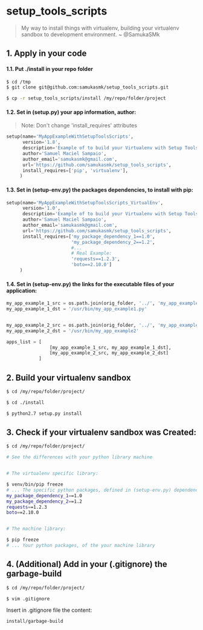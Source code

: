 # setup_tools_scripts

> My way to install things with virtualenv, building your virtualenv sandbox to development environment. ~ @SamukaSMk

## 1. Apply in your code

#### 1.1. Put ./install in your repo folder

```bash
$ cd /tmp
$ git clone git@github.com:samukasmk/setup_tools_scripts.git

$ cp -r setup_tools_scripts/install /my/repo/folder/project
```

#### 1.2. Set in (setup.py) your app information, author:

> Note: Don't change 'install_requires' attributes

```python
setup(name='MyAppExampleWithSetupToolsScripts',
      version='1.8',
      description='Example of to build your Virtualenv with Setup Tools Scripts.',
      author='Samuel Maciel Sampaio',
      author_email='samukasmk@gmail.com',
      url='https://github.com/samukasmk/setup_tools_scripts',
      install_requires=['pip', 'virtualenv'],
     )
```

#### 1.3. Set in (setup-env.py) the packages dependencies, to install with pip: 

```python
setup(name='MyAppExampleWithSetupToolsScripts_VirtualEnv',
      version='1.0',
      description='Example of to build your Virtualenv with Setup Tools Scripts.',
      author='Samuel Maciel Sampaio',
      author_email='samukasmk@gmail.com',
      url='https://github.com/samukasmk/setup_tools_scripts',
      install_requires=['my_package_dependency_1==1.0',
                        'my_package_dependency_2==1.2',
                        #...
                        # Real Example:
                        'requests==1.2.3',
                        'boto==2.10.0']
     )
```

#### 1.4. Set in (setup-env.py) the links for the executable files of your application:

```python
my_app_example_1_src = os.path.join(orig_folder, '../', 'my_app_example1.py')
my_app_example_1_dst = '/usr/bin/my_app_example1.py'


my_app_example_2_src = os.path.join(orig_folder, '../', 'my_app_example2.py')
my_app_example_2_dst = '/usr/bin/my_app_example2'

apps_list = [
                [my_app_example_1_src, my_app_example_1_dst],
                [my_app_example_2_src, my_app_example_2_dst]
            ]
```

## 2. Build your virtualenv sandbox
```bash
$ cd /my/repo/folder/project/

$ cd ./install

$ python2.7 setup.py install
```

## 3. Check if your virtualenv sandbox was Created:
```bash
$ cd /my/repo/folder/project/

# See the differences with your python library machine


# The virtualenv specific library:

$ venv/bin/pip freeze
# ... The specific python packages, defined in (setup-env.py) dependencies, of the virtualenv specific library
my_package_dependency_1==1.0
my_package_dependency_2==1.2
requests==1.2.3
boto==2.10.0


# The machine library:

$ pip freeze
# ... Your python packages, of the your machine library
```

## 4. (Additional) Add in your (.gitignore) the garbage-build
```bash
$ cd /my/repo/folder/project/

$ vim .gitignore
```

Insert in .gitignore file the content:
```
install/garbage-build
```